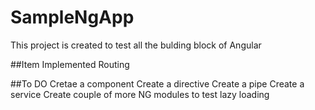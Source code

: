 # SampleNgApp

This project is created to test all the bulding block of Angular

##Item Implemented
Routing 

##To DO
Cretae a component
Create a directive
Create a pipe
Create a service
Create couple of more NG modules to test lazy loading

